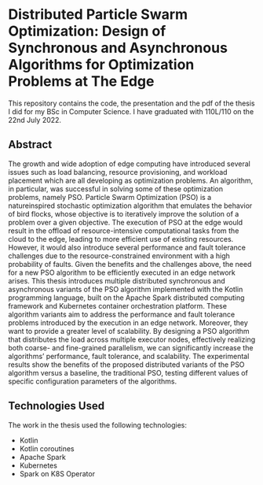 # Distributed Particle Swarm Optimization: Design of Synchronous and Asynchronous Algorithms for Optimization Problems at The Edge

This repository contains the code, the presentation and the pdf of the thesis I did for my BSc in Computer Science. I have graduated with 110L/110 on the 22nd July 2022.

## Abstract

The growth and wide adoption of edge computing have introduced several issues such as load balancing, resource provisioning, and workload placement which are all developing as optimization problems. An algorithm, in particular, was successful in solving some of these optimization problems, namely PSO. Particle Swarm Optimization (PSO) is a natureinspired stochastic optimization algorithm that emulates the behavior of bird flocks, whose objective is to iteratively improve the solution of a problem over a given objective. The execution of PSO at the edge would result in the offload of resource-intensive computational tasks from the cloud to the edge, leading to more efficient use of existing resources. However, it would also introduce several performance and fault tolerance challenges due to the resource-constrained environment with a high probability of faults. Given the benefits and the challenges above, the need for a new PSO algorithm to be efficiently executed in an edge network arises. This thesis introduces multiple distributed synchronous and asynchronous variants of the PSO algorithm implemented with the Kotlin programming language, built on the Apache Spark distributed computing framework and Kubernetes container orchestration platform. These algorithm variants aim to address the performance and fault tolerance problems introduced by the execution in an edge network. Moreover, they want to provide a greater level of scalability. By designing a PSO algorithm that distributes the load across multiple executor nodes, effectively realizing both coarse- and fine-grained parallelism, we can significantly increase the algorithms’ performance, fault tolerance, and scalability. The experimental results show the benefits of the proposed distributed variants of the PSO algorithm versus a baseline, the traditional PSO, testing different values of specific configuration parameters of the algorithms.

## Technologies Used

The work in the thesis used the following technologies:
* Kotlin
* Kotlin coroutines
* Apache Spark
* Kubernetes
* Spark on K8S Operator